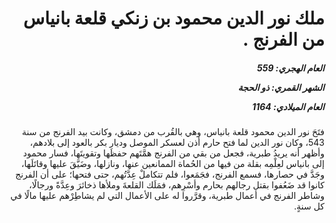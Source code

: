 <h1 dir="rtl">ملك نور الدين محمود بن زنكي قلعة بانياس من الفرنج .</h1>

<h5 dir="rtl">العام الهجري:  559

الشهر القمري: ذو الحجة

العام الميلادي: 1164</h5>

<p dir="rtl">فتَحَ نور الدين محمود قلعة بانياس، وهي بالقُرب من دمشق، وكانت بيد الفرنج من سنة 543، وكان نور الدين لما فتح حارم أذن لعسكر الموصل وديار بكر بالعود إلى بلادهم، وأظهر أنه يريدُ طبرية، فجعل من بقي من الفرنج همَّتَهم حفظَها وتقويتَها، فسار محمود إلى بانياس لعِلْمِه بقلة من فيها من الحُماة الممانعين عنها، ونازلها، وضَيَّقَ عليها وقاتَلَها، وجَدَّ في حصارها، فسمع الفرنج، فجَمَعوا، فلم تتكاملْ عِدَّتُهم، حتى فتحها؛ على أن الفرنج كانوا قد ضَعُفوا بقتل رجالهم بحارم وأسْرِهم، فمَلَك القلعةَ وملأها ذخائرَ وعِدَّةً ورجالًا، وشاطر الفرنج في أعمال طبرية، وقرَّروا له على الأعمال التي لم يشاطِرْهم عليها مالًا في كل سنةٍ.</p></br>
